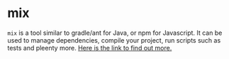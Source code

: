 # mix

`mix` is a tool similar to gradle/ant for Java, or npm for Javascript. It can be used to manage dependencies, compile your project, run scripts such as tests and pleenty more. [Here is the link to find out more.](https://hexdocs.pm/mix/Mix.html)


